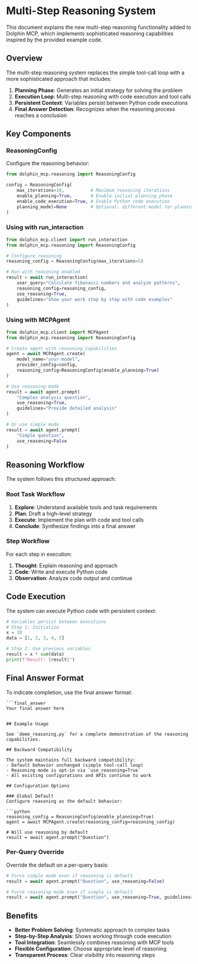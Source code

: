 # Multi-Step Reasoning System

This document explains the new multi-step reasoning functionality added to Dolphin MCP, which implements sophisticated reasoning capabilities inspired by the provided example code.

## Overview

The multi-step reasoning system replaces the simple tool-call loop with a more sophisticated approach that includes:

1. **Planning Phase**: Generates an initial strategy for solving the problem
2. **Execution Loop**: Multi-step reasoning with code execution and tool calls
3. **Persistent Context**: Variables persist between Python code executions  
4. **Final Answer Detection**: Recognizes when the reasoning process reaches a conclusion

## Key Components

### ReasoningConfig

Configure the reasoning behavior:

```python
from dolphin_mcp.reasoning import ReasoningConfig

config = ReasoningConfig(
    max_iterations=10,          # Maximum reasoning iterations
    enable_planning=True,       # Enable initial planning phase
    enable_code_execution=True, # Enable Python code execution
    planning_model=None         # Optional: different model for planning
)
```

### Using with run_interaction

```python
from dolphin_mcp.client import run_interaction
from dolphin_mcp.reasoning import ReasoningConfig

# Configure reasoning
reasoning_config = ReasoningConfig(max_iterations=5)

# Run with reasoning enabled
result = await run_interaction(
    user_query="Calculate fibonacci numbers and analyze patterns",
    reasoning_config=reasoning_config,
    use_reasoning=True,
    guidelines="Show your work step by step with code examples"
)
```

### Using with MCPAgent

```python
from dolphin_mcp.client import MCPAgent
from dolphin_mcp.reasoning import ReasoningConfig

# Create agent with reasoning capabilities
agent = await MCPAgent.create(
    model_name="your-model",
    provider_config=config,
    reasoning_config=ReasoningConfig(enable_planning=True)
)

# Use reasoning mode
result = await agent.prompt(
    "Complex analysis question",
    use_reasoning=True,
    guidelines="Provide detailed analysis"
)

# Or use simple mode
result = await agent.prompt(
    "Simple question",
    use_reasoning=False
)
```

## Reasoning Workflow

The system follows this structured approach:

### Root Task Workflow
1. **Explore**: Understand available tools and task requirements
2. **Plan**: Draft a high-level strategy
3. **Execute**: Implement the plan with code and tool calls
4. **Conclude**: Synthesize findings into a final answer

### Step Workflow
For each step in execution:
1. **Thought**: Explain reasoning and approach
2. **Code**: Write and execute Python code
3. **Observation**: Analyze code output and continue

## Code Execution

The system can execute Python code with persistent context:

```python
# Variables persist between executions
# Step 1: Initialize
x = 10
data = [1, 2, 3, 4, 5]

# Step 2: Use previous variables  
result = x * sum(data)
print(f"Result: {result}")
```

## Final Answer Format

To indicate completion, use the final answer format:

```
```final_answer
Your final answer here
```
```

## Example Usage

See `demo_reasoning.py` for a complete demonstration of the reasoning capabilities.

## Backward Compatibility

The system maintains full backward compatibility:
- Default behavior unchanged (simple tool-call loop)
- Reasoning mode is opt-in via `use_reasoning=True`
- All existing configurations and APIs continue to work

## Configuration Options

### Global Default
Configure reasoning as the default behavior:

```python
reasoning_config = ReasoningConfig(enable_planning=True)
agent = await MCPAgent.create(reasoning_config=reasoning_config)

# Will use reasoning by default
result = await agent.prompt("Question")
```

### Per-Query Override
Override the default on a per-query basis:

```python
# Force simple mode even if reasoning is default
result = await agent.prompt("Question", use_reasoning=False)

# Force reasoning mode even if simple is default  
result = await agent.prompt("Question", use_reasoning=True, guidelines="...")
```

## Benefits

- **Better Problem Solving**: Systematic approach to complex tasks
- **Step-by-Step Analysis**: Shows working through code execution
- **Tool Integration**: Seamlessly combines reasoning with MCP tools
- **Flexible Configuration**: Choose appropriate level of reasoning
- **Transparent Process**: Clear visibility into reasoning steps
